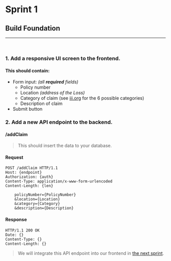 # Sprint 1
## Build Foundation

---
<br/>

### 1. Add a responsive UI screen to the frontend.

#### This should contain:

- Form input: _(all **required** fields)_
    - Policy number
    - Location _(address of the Loss)_
    - Category of claim (see [iii.org](https://www.iii.org/publications/insurance-handbook/insurance-basics/auto-insurance-basics) for the 6 possible categories)
    - Description of claim
- Submit button  


### 2. Add a new API endpoint to the backend.

#### /addClaim
    
> This should insert the data to your database.
    
#### Request


```http
POST /addClaim HTTP/1.1
Host: {endpoint}
Authorization: {auth}
Content-Type: application/x-www-form-urlencoded
Content-Length: {len}

    policyNumber={PolicyNumber}
    &location={Location}
    &category={Category}
    &description={Description}
```
    
#### Response
    
```http
HTTP/1.1 200 OK
Date: {}
Content-Type: {}
Content-Length: {}
```

> We will integrate this API endpoint into our frontend in [the next sprint](2.md#1-call-to-your-new-api-endpoint-addclaim-from-the-frontend-onsubmit-of-the-submit-button).
